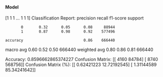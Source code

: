 #### Model
[1 1 1 ... 1 1 1]
Classification Report:
              precision    recall  f1-score   support

           0       0.32      0.05      0.08     88944
           1       0.87      0.98      0.92    577496

    accuracy                           0.86    666440
   macro avg       0.60      0.52      0.50    666440
weighted avg       0.80      0.86      0.81    666440

Accuracy: 0.8596662865374227
Confusion Matrix:
[[  4160  84784]
 [  8740 568756]]
Confusion Matrix (%):
[[ 0.62421223 12.72192545]
 [ 1.31144589 85.34241642]]
